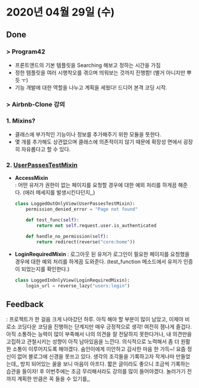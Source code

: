 # 2020년 04월 29일 (수) 

## Done

### > Program42

- 프론트엔드의 기본 템플릿을 Searching 해보고 정하는 시간을 가짐
- 정한 템플릿을 여러 시행착오를 겪으며 띄워보는 것까지 진행함! (별거 아니지만 뿌듯 ㅜ)
- 기능 개발에 대한 역할을 나누고 계획을 세웠다! 드디어 본격 코딩 시작.

### > Airbnb-Clone 강의

### 1. Mixins?

- 클래스에 부가적인 기능이나 정보를 추가해주기 위한 모듈을 뜻한다.
- 몇 개를 추가해도 상관없으며 클래스에 의존적이지 않기 때문에 확장성 면에서 굉장히 자유롭다고 할 수 있다.

### 2. [UserPassesTestMixin](https://docs.djangoproject.com/en/3.0/topics/auth/default/#django.contrib.auth.mixins.UserPassesTestMixin)

- **AccessMixin**  
  : 어떤 유저가 권한이 없는 페이지를 요청할 경우에 대한 예외 처리를 하게끔 해준다. (에러 메세지를 발생시킨다던지,,)

  ```python
  class LoggedOutOnlyView(UserPassesTestMixin):
      permission_denied_error = "Page not found"
  
      def test_func(self):
          return not self.request.user.is_authenticated
  
      def handle_no_permission(self):
          return redirect(reverse("core:home"))
  ```

- **LoginRequiredMixin**
  : 로그아웃 된 유저가 로그인이 필요한 페이지를 요청했을 경우에 대한 예외 처리를 하게끔 도와준다. (test_function 메소드에서 유저가 인증이 되었는지를 확인한다.)

  ```python
  class LoggedInOnlyView(LoginRequiredMixin):
      login_url = reverse_lazy("users:login")
  ```

  

## Feedback

: 프로젝트가 한 걸음 크게 나아갔던 하루. 
아직 해야 할 부분이 많이 남았고, 이제야 비로소 코딩다운 코딩을 진행하는 단계지만 매우 긍정적으로 생각! 여전히 잼나게 즐겁다. 아직 소통하는 능력이 많이 부족해서 나의 의견을 잘 전달하지 못한다거나, 내 의견만을 고집하고 관철시키는 성향이 아직 남아있음을 느낀다. 의식적으로 노력해서 좀 더 원활한 소통이 이루어지도록 해야겠다. 숨인이에게 미안하고 감사한 마음 한 가득~!
 요즘 정신이 없어 블로그에 신경을 못쓰고 있다. 생각의 조각들을 기록하고자 작게나마 만들었는데,, 방치 되어있는 꼴을 보니 마음이 아프다. 짧은 글이라도 좋으니 조금씩 기록하는 습관을 들이자! 
 후 이번주에는 조금 무리해서라도 강의를 많이 들어야겠다. 놀러가기 전까지 계획한 만큼은 꼭 들을 수 있기를,,
